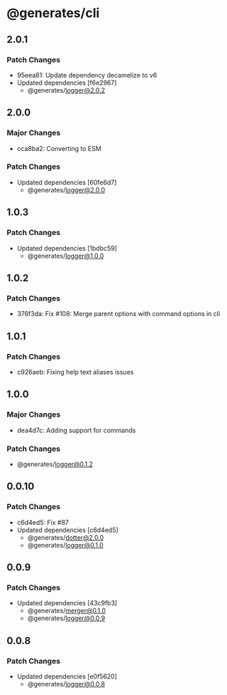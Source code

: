 # @generates/cli

## 2.0.1

### Patch Changes

- 95eea81: Update dependency decamelize to v6
- Updated dependencies [f6e2967]
  - @generates/logger@2.0.2

## 2.0.0

### Major Changes

- cca8ba2: Converting to ESM

### Patch Changes

- Updated dependencies [60fe6d7]
  - @generates/logger@2.0.0

## 1.0.3

### Patch Changes

- Updated dependencies [1bdbc59]
  - @generates/logger@1.0.0

## 1.0.2

### Patch Changes

- 376f3da: Fix #108: Merge parent options with command options in cli

## 1.0.1

### Patch Changes

- c926aeb: Fixing help text aliases issues

## 1.0.0

### Major Changes

- dea4d7c: Adding support for commands

### Patch Changes

- @generates/logger@0.1.2

## 0.0.10

### Patch Changes

- c6d4ed5: Fix #87
- Updated dependencies [c6d4ed5]
  - @generates/dotter@2.0.0
  - @generates/logger@0.1.0

## 0.0.9

### Patch Changes

- Updated dependencies [43c9fb3]
  - @generates/merger@0.1.0
  - @generates/logger@0.0.9

## 0.0.8

### Patch Changes

- Updated dependencies [e0f5620]
  - @generates/logger@0.0.8
